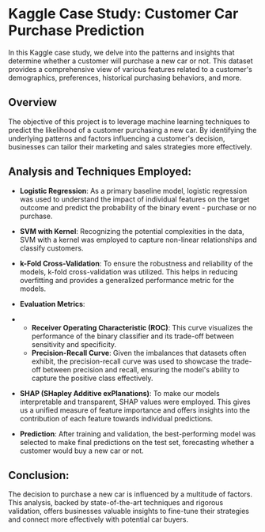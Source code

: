 # Kaggle Case Study: Customer Car Purchase Prediction

In this Kaggle case study, we delve into the patterns and insights that determine whether a customer will purchase a new car or not. This dataset provides a comprehensive view of various features related to a customer's demographics, preferences, historical purchasing behaviors, and more.

## Overview

The objective of this project is to leverage machine learning techniques to predict the likelihood of a customer purchasing a new car. By identifying the underlying patterns and factors influencing a customer's decision, businesses can tailor their marketing and sales strategies more effectively.

## Analysis and Techniques Employed:

- **Logistic Regression**: As a primary baseline model, logistic regression was used to understand the impact of individual features on the target outcome and predict the probability of the binary event - purchase or no purchase.

- **SVM with Kernel**: Recognizing the potential complexities in the data, SVM with a kernel was employed to capture non-linear relationships and classify customers.

- **k-Fold Cross-Validation**: To ensure the robustness and reliability of the models, k-fold cross-validation was utilized. This helps in reducing overfitting and provides a generalized performance metric for the models.

- **Evaluation Metrics**:
- 
  - **Receiver Operating Characteristic (ROC)**: This curve visualizes the performance of the binary classifier and its trade-off between sensitivity and specificity.
  - **Precision-Recall Curve**: Given the imbalances that datasets often exhibit, the precision-recall curve was used to showcase the trade-off between precision and recall, ensuring the model's ability to capture the positive class effectively.

- **SHAP (SHapley Additive exPlanations)**: To make our models interpretable and transparent, SHAP values were employed. This gives us a unified measure of feature importance and offers insights into the contribution of each feature towards individual predictions.

- **Prediction**: After training and validation, the best-performing model was selected to make final predictions on the test set, forecasting whether a customer would buy a new car or not.

## Conclusion:

The decision to purchase a new car is influenced by a multitude of factors. This analysis, backed by state-of-the-art techniques and rigorous validation, offers businesses valuable insights to fine-tune their strategies and connect more effectively with potential car buyers.
